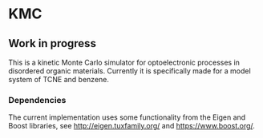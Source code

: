 # KMC

## Work in progress

This is a kinetic Monte Carlo simulator for optoelectronic processes in disordered organic materials. Currently it is specifically made for a model system of TCNE and benzene.

### Dependencies

The current implementation uses some functionality from the Eigen and Boost libraries, see <http://eigen.tuxfamily.org/> and <https://www.boost.org/>.
